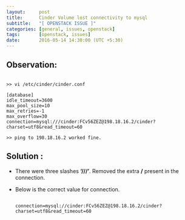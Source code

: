 ```yaml
---
layout:     post
title:      Cinder Volume lost connectivity to mysql
subtitle:   "[ OPENSTACK ISSUE ]"
categories: [general, issues, openstack]
tags:       [openstack, issues]
date:       2016-05-14 14:30:00 (UTC +5:30)
---
```


## Observation:

  ```
  
  >> vi /etc/cinder/cinder.conf
  
  [database]
  idle_timeout=3600
  max_pool_size=10
  max_retries=-1
  max_overflow=30
  connection=mysql:///cinder:FCv56ZEZ@198.18.16.2/cinder?charset=utf8&read_timeout=60

  >> ping to 198.18.16.2 worked fine.
  
  ```

## Solution :

- There were three slashes **‘///’**. Removed the extra **/** present in the connection.
- Below is the correct value for connection.
  
  ```
  
  connection=mysql://cinder:FCv56ZEZ@198.18.16.2/cinder?charset=utf8&read_timeout=60
  
  ```
